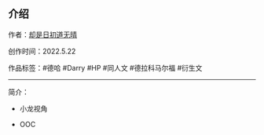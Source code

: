 ## 介绍

<!-- 作者：[却是日初道无晴](https://ljyjingyi.lofter.com/) -->
作者：[却是日初道无晴](../../../../author/却是日初道无晴/)

创作时间：2022.5.22

作品标签：#德哈 #Darry #HP #同人文 #德拉科马尔福 #衍生文

------

简介：

* 小龙视角

* OOC

